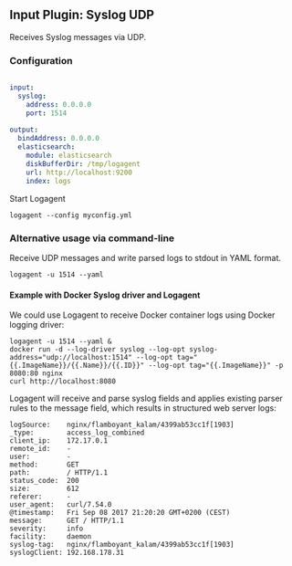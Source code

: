## Input Plugin: Syslog UDP

Receives Syslog messages via UDP.  

### Configuration

```yaml

input:  
  syslog: 
    address: 0.0.0.0
    port: 1514
    
output:
  bindAddress: 0.0.0.0
  elasticsearch:
    module: elasticsearch
    diskBufferDir: /tmp/logagent
    url: http://localhost:9200
    index: logs
```

Start Logagent

```
logagent --config myconfig.yml
```

### Alternative usage via command-line

Receive UDP messages and write parsed logs to stdout in YAML format. 
```
logagent -u 1514 --yaml
```

#### Example with Docker Syslog driver and Logagent

We could use Logagent to receive Docker container logs using Docker logging driver: 

```
logagent -u 1514 --yaml &
docker run -d --log-driver syslog --log-opt syslog-address="udp://localhost:1514" --log-opt tag="{{.ImageName}}/{{.Name}}/{{.ID}}" --log-opt tag="{{.ImageName}}" -p 8080:80 nginx
curl http://localhost:8080
```

Logagent will receive and parse syslog fields and applies existing parser rules to the message field, which results in structured web server logs: 

```
logSource:    nginx/flamboyant_kalam/4399ab53cc1f[1903]
_type:        access_log_combined
client_ip:    172.17.0.1
remote_id:    -
user:         -
method:       GET
path:         / HTTP/1.1
status_code:  200
size:         612
referer:      -
user_agent:   curl/7.54.0
@timestamp:   Fri Sep 08 2017 21:20:20 GMT+0200 (CEST)
message:      GET / HTTP/1.1
severity:     info
facility:     daemon
syslog-tag:   nginx/flamboyant_kalam/4399ab53cc1f[1903]
syslogClient: 192.168.178.31
```





